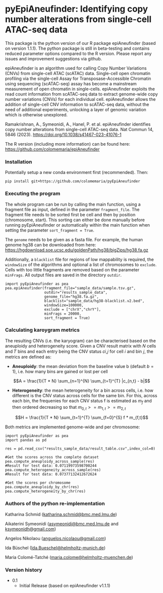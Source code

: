 # pyEpiAneufinder: Identifying copy number alterations from single-cell ATAC-seq data

This package is the python version of our R package epiAneufinder (based on version 1.1.1). The python package is still in beta-testing and contains reduced parameter options compared to the R version. Please report any issues and improvement suggestions via github.

epiAneufinder is an algorithm used for calling Copy Number Variations (CNVs) from single-cell ATAC (scATAC) data. Single-cell open chromatin profiling via the single-cell Assay for Transposase-Accessible Chromatin using sequencing (scATAC-seq) assay has become a mainstream measurement of open chromatin in single-cells. epiAneufinder exploits the read count information from scATAC-seq data to extract genome-wide copy number variations (CNVs) for each individual cell. epiAneufinder allows the addition of single-cell CNV information to scATAC-seq data, without the need of additional experiments, unlocking a layer of genomic variation which is otherwise unexplored.

Ramakrishnan, A., Symeonidi, A., Hanel, P. et al. epiAneufinder identifies copy number alterations from single-cell ATAC-seq data. Nat Commun 14, 5846 (2023). https://doi.org/10.1038/s41467-023-41076-1

The R version (including more information) can be found here: https://github.com/colomemaria/epiAneufinder

### Installation

Potentially setup a new conda environment first (recommended). Then:

```
pip install git+https://github.com/colomemaria/pyEpiAneufinder
```

### Executing the program

The whole program can be run by calling the main function, using a fragment file as input, defined in the parameter `fragment_file`. The fragment file needs to be sorted first be cell and then by position (chromosome, start). This sorting can either be done manually before running pyEpiAneufinder or automatically within the main function when setting the parameter `sort_fragment = True`.

The `genome` needs to be  given as a fasta file. For example, the human genome hg38 can be downloaded from here:
https://hgdownload.soe.ucsc.edu/goldenPath/hg38/bigZips/hg38.fa.gz

Additionally, a `blacklist` file for regions of low mappability is required, the `windowSize` of the algorithms and optional a list of chromosomes to `exclude`. Cells with too little fragments are removed based on the parameter `minFrags`. All output files are saved in the directory `outdir`. 

```
import pyEpiAneufinder as pea
pea.epiAneufinder(fragment_file="sample_data/sample.tsv.gz", 
                  outdir="results_sample_data", 
                  genome_file="hg38.fa.gz", 
                  blacklist="sample_data/hg38-blacklist.v2.bed",
                  windowSize=100000, 
                  exclude = ["chrX","chrY"],
                  minFrags = 20000,
                  sort_fragment = True)
```

### Calculating karoygram metrics

The resulting CNVs (i.e. the karyogram) can be characterised based on the aneuploidy and heterogeneity score. Given a CNV result matrix with 𝑁 cells and 𝑇 bins and each entry being the CNV status 𝑐𝑖,𝑗 for cell 𝑖 and bin 𝑗, the metrics are defined as:

* **Aneuploidy**: the mean deviation from the baseline value b (default $b=1$), i.e. how many bins are gained or lost per cell

$$A = \frac{1}{T * N} \sum_{n=1}^{N} \sum_{t=1}^{T} |c_{n,t} - b|$$

* **Heterogeneity**: the mean heterogeneity for a bin across cells, i.e. how different is the CNV status across cells for the same bin. For this, across each bin, the frequenies for each CNV status f is estimated as $m_f$ and then ordered decreasing so that $m_{0,t} >= m_{1,t}  >= m_{2,t}$

$$H = \frac{1}{T * N} \sum_{t=1}^{T} \sum_{f=0}^{S} f * m_{f,t}$$

Both metrics are implemented genome-wide and per chromosome:

```
import pyEpiAneufinder as pea
import pandas as pd

res = pd.read_csv("results_sample_data/result_table.csv",index_col=0)

#Get the scores across the complete dataset
pea.compute_aneuploidy_across_sample(res)
#Result for test data: 0.07119973598700244
pea.compute_heterogeneity_across_sample(res)
#Result for test data: 0.07377132412672624

#Get the scores per chromosome
pea.compute_aneuploidy_by_chr(res)
pea.compute_heterogeneity_by_chr(res)
```

### Authors of the python re-implementation

Katharina Schmid (katharina.schmid@bmc.med.lmu.de)

Aikaterini Symeonidi (asymeonidi@bmc.med.lmu.de and ksymeonidh@gmail.com)

Angelos Nikolaou (anguelos.nicolaou@gmail.com)

Ida Büschel (Ida.Bueschel@helmholtz-munich.de)

Maria Colomé-Tatché (maria.colome@helmholtz-muenchen.de)

### Version history

* 0.1
    * Initial Release (based on epiAneufinder v1.1.1)
